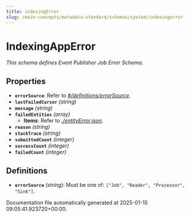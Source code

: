 ```yaml
---
title: indexingError
slug: /main-concepts/metadata-standard/schemas/system/indexingerror
---
```


# IndexingAppError

*This schema defines Event Publisher Job Error Schema.*

## Properties

- **`errorSource`**: Refer to *[#/definitions/errorSource](#definitions/errorSource)*.
- **`lastFailedCursor`** *(string)*
- **`message`** *(string)*
- **`failedEntities`** *(array)*
  - **Items**: Refer to *[./entityError.json](#entityError.json)*.
- **`reason`** *(string)*
- **`stackTrace`** *(string)*
- **`submittedCount`** *(integer)*
- **`successCount`** *(integer)*
- **`failedCount`** *(integer)*
## Definitions

- **`errorSource`** *(string)*: Must be one of: `["Job", "Reader", "Processor", "Sink"]`.


Documentation file automatically generated at 2025-01-15 09:05:41.923720+00:00.
